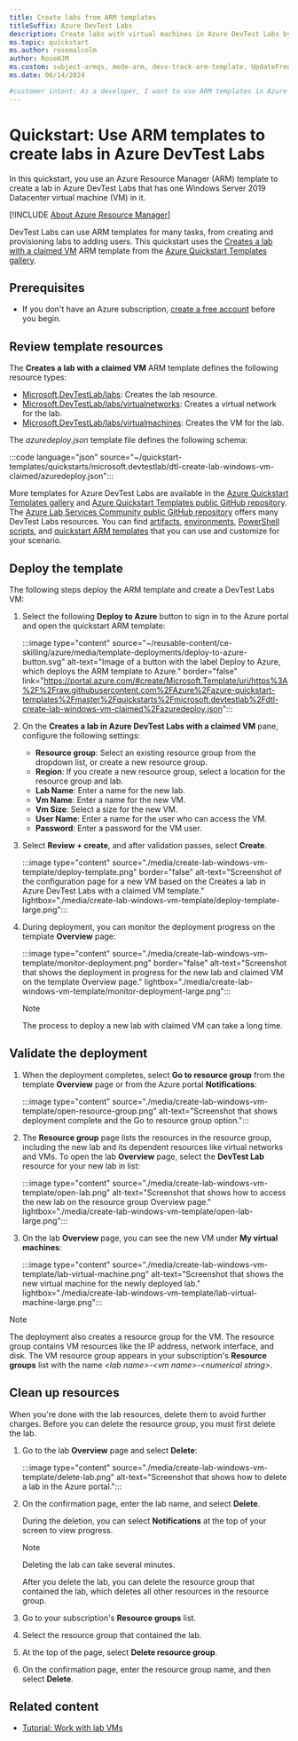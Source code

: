 ```yaml
---
title: Create labs from ARM templates
titleSuffix: Azure DevTest Labs
description: Create labs with virtual machines in Azure DevTest Labs by using Azure Resource Manager (ARM) templates.
ms.topic: quickstart
ms.author: rosemalcolm
author: RoseHJM
ms.custom: subject-armqs, mode-arm, devx-track-arm-template, UpdateFrequency2
ms.date: 06/14/2024

#customer intent: As a developer, I want to use ARM templates in Azure DevTest Labs so that I can create labs with virtual machines.
---
```


# Quickstart: Use ARM templates to create labs in Azure DevTest Labs

In this quickstart, you use an Azure Resource Manager (ARM) template to create a lab in Azure DevTest Labs that has one Windows Server 2019 Datacenter virtual machine (VM) in it.

[!INCLUDE [About Azure Resource Manager](~/reusable-content/ce-skilling/azure/includes/resource-manager-quickstart-introduction.md)]

DevTest Labs can use ARM templates for many tasks, from creating and provisioning labs to adding users. This quickstart uses the [Creates a lab with a claimed VM](https://azure.microsoft.com/resources/templates/dtl-create-lab-windows-vm-claimed) ARM template from the [Azure Quickstart Templates gallery](/samples/browse/?expanded=azure&products=azure-resource-manager).

## Prerequisites

- If you don't have an Azure subscription, [create a free account](https://azure.microsoft.com/free/?WT.mc_id=A261C142F) before you begin.

## Review template resources

The **Creates a lab with a claimed VM** ARM template defines the following resource types:

- [Microsoft.DevTestLab/labs](/azure/templates/microsoft.devtestlab/labs?pivots=deployment-language-arm-template): Creates the lab resource.
- [Microsoft.DevTestLab/labs/virtualnetworks](/azure/templates/microsoft.devtestlab/labs/virtualnetworks?pivots=deployment-language-arm-template): Creates a virtual network for the lab.
- [Microsoft.DevTestLab/labs/virtualmachines](/azure/templates/microsoft.devtestlab/labs/virtualmachines?pivots=deployment-language-arm-template): Creates the VM for the lab.

The _azuredeploy.json_ template file defines the following schema:

:::code language="json" source="~/quickstart-templates/quickstarts/microsoft.devtestlab/dtl-create-lab-windows-vm-claimed/azuredeploy.json":::

More templates for Azure DevTest Labs are available in the [Azure Quickstart Templates gallery](https://azure.microsoft.com/resources/templates/?resourceType=Microsoft.Devtestlab) and [Azure Quickstart Templates public GitHub repository](https://github.com/Azure/azure-quickstart-templates/tree/master/quickstarts/microsoft.devtestlab). The [Azure Lab Services Community public GitHub repository](https://github.com/Azure/azure-devtestlab/tree/master) offers many DevTest Labs resources. You can find [artifacts](https://github.com/Azure/azure-devtestlab/tree/master/Artifacts), [environments](https://github.com/Azure/azure-devtestlab/tree/master/Environments), [PowerShell scripts](https://github.com/Azure/azure-devtestlab/tree/master/samples/DevTestLabs/Scripts), and [quickstart ARM templates](https://github.com/Azure/azure-devtestlab/tree/master/samples/DevTestLabs/QuickStartTemplates) that you can use and customize for your scenario.

## Deploy the template

The following steps deploy the ARM template and create a DevTest Labs VM:

1. Select the following **Deploy to Azure** button to sign in to the Azure portal and open the quickstart ARM template:

   :::image type="content" source="~/reusable-content/ce-skilling/azure/media/template-deployments/deploy-to-azure-button.svg" alt-text="Image of a button with the label Deploy to Azure, which deploys the ARM template to Azure." border="false" link="https://portal.azure.com/#create/Microsoft.Template/uri/https%3A%2F%2Fraw.githubusercontent.com%2FAzure%2Fazure-quickstart-templates%2Fmaster%2Fquickstarts%2Fmicrosoft.devtestlab%2Fdtl-create-lab-windows-vm-claimed%2Fazuredeploy.json":::

1. On the **Creates a lab in Azure DevTest Labs with a claimed VM** pane, configure the following settings:

   - **Resource group**: Select an existing resource group from the dropdown list, or create a new resource group.
   - **Region**: If you create a new resource group, select a location for the resource group and lab.
   - **Lab Name**: Enter a name for the new lab.
   - **Vm Name**: Enter a name for the new VM.
   - **Vm Size**: Select a size for the new VM.
   - **User Name**: Enter a name for the user who can access the VM.
   - **Password**: Enter a password for the VM user.

1. Select **Review + create**, and after validation passes, select **Create**.

   :::image type="content" source="./media/create-lab-windows-vm-template/deploy-template.png" border="false" alt-text="Screenshot of the configuration page for a new VM based on the Creates a lab in Azure DevTest Labs with a claimed VM template." lightbox="./media/create-lab-windows-vm-template/deploy-template-large.png":::

1. During deployment, you can monitor the deployment progress on the template **Overview** page:

   :::image type="content" source="./media/create-lab-windows-vm-template/monitor-deployment.png" border="false" alt-text="Screenshot that shows the deployment in progress for the new lab and claimed VM on the template Overview page." lightbox="./media/create-lab-windows-vm-template/monitor-deployment-large.png":::

   > [!NOTE]
   > The process to deploy a new lab with claimed VM can take a long time.

## Validate the deployment

1. When the deployment completes, select **Go to resource group** from the template **Overview** page or from the Azure portal **Notifications**:

   :::image type="content" source="./media/create-lab-windows-vm-template/open-resource-group.png" alt-text="Screenshot that shows deployment complete and the Go to resource group option.":::

1. The **Resource group** page lists the resources in the resource group, including the new lab and its dependent resources like virtual networks and VMs. To open the lab **Overview** page, select the **DevTest Lab** resource for your new lab in list:

   :::image type="content" source="./media/create-lab-windows-vm-template/open-lab.png" alt-text="Screenshot that shows how to access the new lab on the  resource group Overview page." lightbox="./media/create-lab-windows-vm-template/open-lab-large.png":::

1. On the lab **Overview** page, you can see the new VM under **My virtual machines**:

   :::image type="content" source="./media/create-lab-windows-vm-template/lab-virtual-machine.png" alt-text="Screenshot that shows the new virtual machine for the newly deployed lab." lightbox="./media/create-lab-windows-vm-template/lab-virtual-machine-large.png":::

> [!NOTE]
> The deployment also creates a resource group for the VM. The resource group contains VM resources like the IP address, network interface, and disk. The VM resource group appears in your subscription's **Resource groups** list with the name _\<lab name>-\<vm name>-\<numerical string>_.

## Clean up resources

When you're done with the lab resources, delete them to avoid further charges. Before you can delete the resource group, you must first delete the lab.

1. Go to the lab **Overview** page and select **Delete**:

   :::image type="content" source="./media/create-lab-windows-vm-template/delete-lab.png" alt-text="Screenshot that shows how to delete a lab in the Azure portal.":::

1. On the confirmation page, enter the lab name, and select **Delete**.

   During the deletion, you can select **Notifications** at the top of your screen to view progress.
   
   > [!NOTE]
   > Deleting the lab can take several minutes.

   After you delete the lab, you can delete the resource group that contained the lab, which deletes all other resources in the resource group.

1. Go to your subscription's **Resource groups** list.

1. Select the resource group that contained the lab.

1. At the top of the page, select **Delete resource group**.

1. On the confirmation page, enter the resource group name, and then select **Delete**.

## Related content

- [Tutorial: Work with lab VMs](tutorial-use-custom-lab.md)
